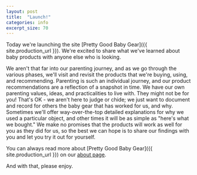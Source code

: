 ```yaml
---
layout: post
title:  "Launch!"
categories: info
excerpt_size: 70
---
```


Today we're launching the site [Pretty Good Baby Gear]({{ site.production_url }}). We're excited to share what we've learned about baby products with anyone else who is looking.

We aren't that far into our parenting journey, and as we go through the various phases, we'll visit and revisit the products that we're buying, using, and recommending. Parenting is such an individual journey, and our product recommendations are a reflection of a snapshot in time. We have our own parenting values, ideas, and practicalities to live with. They might not be for you! That's OK - we aren't here to judge or chide; we just want to document and record for others the baby gear that has worked for us, and why. Sometimes we'll offer way-over-the-top detailed explanations for why we used a particular object, and other times it will be as simple as "here's what we bought." We make no promises that the products will work as well for you as they did for us, so the best we can hope is to share our findings with you and let you try it out for yourself.

You can always read more about [Pretty Good Baby Gear]({{ site.production_url }}) on our [about page](/about/).

And with that, please enjoy.
